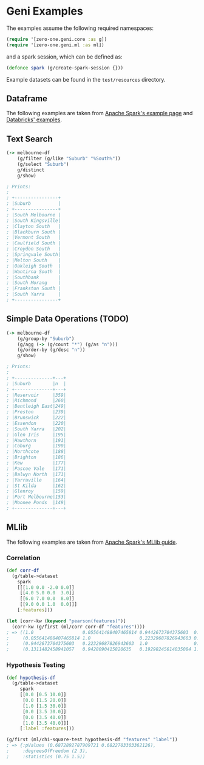 # Geni Examples

The examples assume the following required namespaces:

```clojure
(require '[zero-one.geni.core :as g])
(require '[zero-one.geni.ml :as ml])
```

and a spark session, which can be defined as:

```clojure
(defonce spark (g/create-spark-session {}))
```

Example datasets can be found in the `test/resources` directory.

## Dataframe

The following examples are taken from [Apache Spark's example page](https://spark.apache.org/examples.html) and [Databricks' examples](https://docs.databricks.com/spark/latest/dataframes-datasets/introduction-to-dataframes-scala.html).

## Text Search

```clojure
(-> melbourne-df
    (g/filter (g/like "Suburb" "%South%"))
    (g/select "Suburb")
    g/distinct
    g/show)

; Prints:
;
; +----------------+
; |Suburb          |
; +----------------+
; |South Melbourne |
; |South Kingsville|
; |Clayton South   |
; |Blackburn South |
; |Vermont South   |
; |Caulfield South |
; |Croydon South   |
; |Springvale South|
; |Melton South    |
; |Oakleigh South  |
; |Wantirna South  |
; |Southbank       |
; |South Morang    |
; |Frankston South |
; |South Yarra     |
; +----------------+
```

## Simple Data Operations (TODO)

```clojure
(-> melbourne-df
    (g/group-by "Suburb")
    (g/agg (-> (g/count "*") (g/as "n")))
    (g/order-by (g/desc "n"))
    g/show)

; Prints:
;
; +--------------+---+
; |Suburb        |n  |
; +--------------+---+
; |Reservoir     |359|
; |Richmond      |260|
; |Bentleigh East|249|
; |Preston       |239|
; |Brunswick     |222|
; |Essendon      |220|
; |South Yarra   |202|
; |Glen Iris     |195|
; |Hawthorn      |191|
; |Coburg        |190|
; |Northcote     |188|
; |Brighton      |186|
; |Kew           |177|
; |Pascoe Vale   |171|
; |Balwyn North  |171|
; |Yarraville    |164|
; |St Kilda      |162|
; |Glenroy       |159|
; |Port Melbourne|153|
; |Moonee Ponds  |149|
; +--------------+---+
```

## MLlib

The following examples are taken from [Apache Spark's MLlib guide](https://spark.apache.org/docs/latest/ml-guide.html).

### Correlation

```clojure
(def corr-df
  (g/table->dataset
    spark
    [[[1.0 0.0 -2.0 0.0]]
     [[4.0 5.0 0.0  3.0]]
     [[6.0 7.0 0.0  8.0]]
     [[9.0 0.0 1.0  0.0]]]
    [:features]))

(let [corr-kw (keyword "pearson(features)")]
  (corr-kw (g/first (ml/corr corr-df "features"))))
; => ((1.0                  0.055641488407465814 0.9442673704375603  0.1311482458941057)
;     (0.055641488407465814 1.0                  0.22329687826943603 0.9428090415820635)
;     (0.9442673704375603   0.22329687826943603  1.0                 0.19298245614035084)
;     (0.1311482458941057   0.9428090415820635   0.19298245614035084 1.0))
```

### Hypothesis Testing

```clojure
(def hypothesis-df
  (g/table->dataset
     spark
     [[0.0 [0.5 10.0]]
      [0.0 [1.5 20.0]]
      [1.0 [1.5 30.0]]
      [0.0 [3.5 30.0]]
      [0.0 [3.5 40.0]]
      [1.0 [3.5 40.0]]]
     [:label :features]))

(g/first (ml/chi-square-test hypothesis-df "features" "label"))
; => {:pValues (0.6872892787909721 0.6822703303362126),
;     :degreesOfFreedom (2 3),
;     :statistics (0.75 1.5))
```
